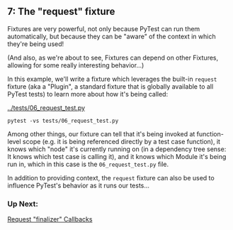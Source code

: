 ## 7: The "request" fixture

Fixtures are very powerful, not only because PyTest can run them automatically, but because they can be "aware" of the context in which they're being used!

(And also, as we're about to see, Fixtures can depend on other Fixtures, allowing for some really interesting behavior...)

In this example, we'll write a fixture which leverages the built-in `request` fixture (aka a "Plugin", a standard fixture that is globally available to all PyTest tests) to learn more about how it's being called:

[../tests/06_request_test.py](06_request_test.py)

```
pytest -vs tests/06_request_test.py
```

Among other things, our fixture can tell that it's being invoked at function-level scope (e.g. it is being referenced directly by a test case function), it knows which "node" it's currently running on (in a dependency tree sense: It knows which test case is calling it), and it knows which Module it's being run in, which in this case is the `06_request_test.py` file.

In addition to providing context, the `request` fixture can also be used to influence PyTest's behavior as it runs our tests...

### Up Next:

[Request "finalizer" Callbacks](tutorials/08_request_finalizers.md)